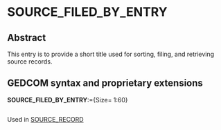 ﻿# SOURCE_FILED_BY_ENTRY
## Abstract
This entry is to provide a short title used for sorting, filing, and retrieving source records.


## GEDCOM syntax and proprietary extensions

**SOURCE_FILED_BY_ENTRY**:={Size= 1:60}
<pre>
</pre>
Used in <a href=Ged.SOURCE_RECORD.md>SOURCE_RECORD</a><br />

